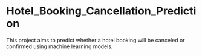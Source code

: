 # Hotel_Booking_Cancellation_Prediction
This project aims to predict whether a hotel booking will be canceled or confirmed using machine learning models.

